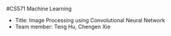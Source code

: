 #CS571 Machine Learning 

* Title: Image Processing using Convolutional Neural Network
* Team member: Teng Hu, Chengen Xie

